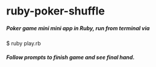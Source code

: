 # ruby-poker-shuffle

##### Poker game mini mini app in Ruby, run from terminal via

$ ruby play.rb

##### Follow prompts to finish game and see final hand.

